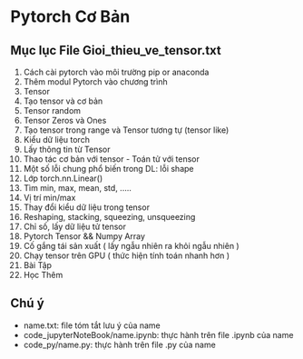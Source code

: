 # Pytorch Cơ Bản
## Mục lục File Gioi_thieu_ve_tensor.txt
1. Cách cài pytorch vào môi trường pip or anaconda
2. Thêm modul Pytorch vào chương trình
3. Tensor
4. Tạo tensor và cơ bản
5. Tensor random
6. Tensor Zeros và Ones
7. Tạo tensor trong range và Tensor tương tự (tensor like)
8. Kiểu dữ liệu torch
9. Lấy thông tin từ Tensor
10. Thao tác cơ bản với tensor - Toán tử với tensor
11. Một số lỗi chung phổ biến trong DL:  lỗi shape
12. Lớp torch.nn.Linear()
13. Tìm min, max, mean, std, .....
14. Vị trí min/max
15. Thay đổi kiểu dữ liệu trong tensor
16. Reshaping, stacking, squeezing, unsqueezing
17. Chỉ số, lấy dữ liệu tử tensor
18. Pytorch Tensor && Numpy Array
19. Cố gắng tái sản xuất ( lấy ngẫu nhiên ra khỏi ngẫu nhiên )
20. Chạy tensor trên GPU ( thức hiện tính toán nhanh hơn )
21. Bài Tập
22. Học Thêm

## Chú ý
* name.txt: file tóm tắt lưu ý của name
* code_jupyterNoteBook/name.ipynb: thực hành trên file .ipynb của name
* code_py/name.py: thực hành trên file .py của name